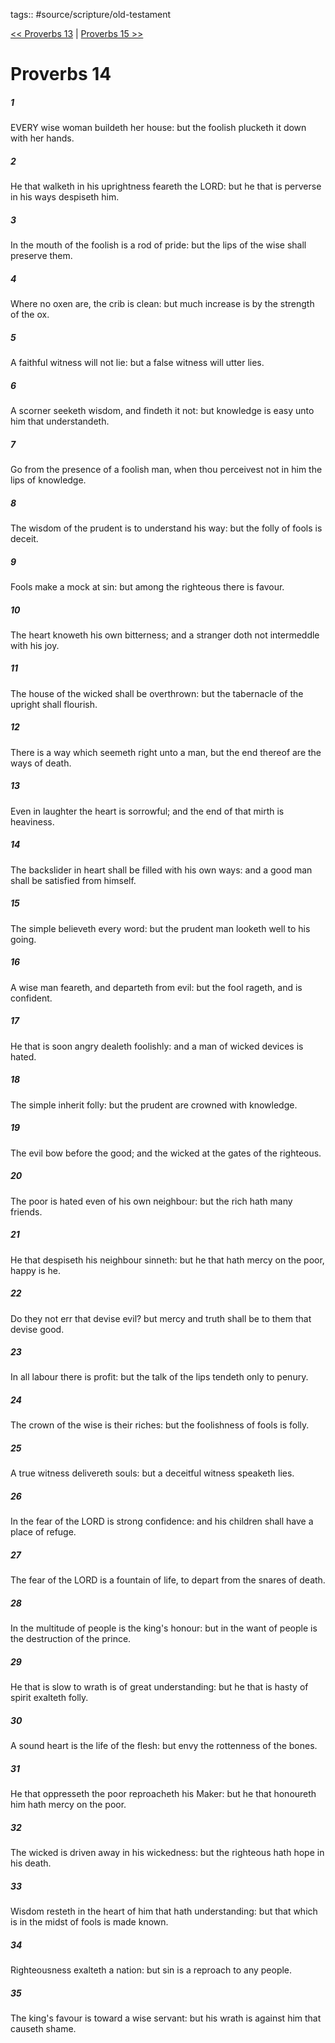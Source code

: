tags:: #source/scripture/old-testament

[<< Proverbs 13](old-testament/20_Proverbs/Proverbs_13.md) | [Proverbs 15 >>](old-testament/20_Proverbs/Proverbs_15.md)

# Proverbs 14

##### 1

EVERY wise woman buildeth her house: but the foolish plucketh it down with her hands.

##### 2

He that walketh in his uprightness feareth the LORD: but he that is perverse in his ways despiseth him.

##### 3

In the mouth of the foolish is a rod of pride: but the lips of the wise shall preserve them.

##### 4

Where no oxen are, the crib is clean: but much increase is by the strength of the ox.

##### 5

A faithful witness will not lie: but a false witness will utter lies.

##### 6

A scorner seeketh wisdom, and findeth it not: but knowledge is easy unto him that understandeth.

##### 7

Go from the presence of a foolish man, when thou perceivest not in him the lips of knowledge.

##### 8

The wisdom of the prudent is to understand his way: but the folly of fools is deceit.

##### 9

Fools make a mock at sin: but among the righteous there is favour.

##### 10

The heart knoweth his own bitterness; and a stranger doth not intermeddle with his joy.

##### 11

The house of the wicked shall be overthrown: but the tabernacle of the upright shall flourish.

##### 12

There is a way which seemeth right unto a man, but the end thereof are the ways of death.

##### 13

Even in laughter the heart is sorrowful; and the end of that mirth is heaviness.

##### 14

The backslider in heart shall be filled with his own ways: and a good man shall be satisfied from himself.

##### 15

The simple believeth every word: but the prudent man looketh well to his going.

##### 16

A wise man feareth, and departeth from evil: but the fool rageth, and is confident.

##### 17

He that is soon angry dealeth foolishly: and a man of wicked devices is hated.

##### 18

The simple inherit folly: but the prudent are crowned with knowledge.

##### 19

The evil bow before the good; and the wicked at the gates of the righteous.

##### 20

The poor is hated even of his own neighbour: but the rich hath many friends.

##### 21

He that despiseth his neighbour sinneth: but he that hath mercy on the poor, happy is he.

##### 22

Do they not err that devise evil? but mercy and truth shall be to them that devise good.

##### 23

In all labour there is profit: but the talk of the lips tendeth only to penury.

##### 24

The crown of the wise is their riches: but the foolishness of fools is folly.

##### 25

A true witness delivereth souls: but a deceitful witness speaketh lies.

##### 26

In the fear of the LORD is strong confidence: and his children shall have a place of refuge.

##### 27

The fear of the LORD is a fountain of life, to depart from the snares of death.

##### 28

In the multitude of people is the king's honour: but in the want of people is the destruction of the prince.

##### 29

He that is slow to wrath is of great understanding: but he that is hasty of spirit exalteth folly.

##### 30

A sound heart is the life of the flesh: but envy the rottenness of the bones.

##### 31

He that oppresseth the poor reproacheth his Maker: but he that honoureth him hath mercy on the poor.

##### 32

The wicked is driven away in his wickedness: but the righteous hath hope in his death.

##### 33

Wisdom resteth in the heart of him that hath understanding: but that which is in the midst of fools is made known.

##### 34

Righteousness exalteth a nation: but sin is a reproach to any people.

##### 35

The king's favour is toward a wise servant: but his wrath is against him that causeth shame.
